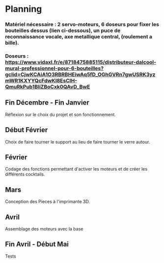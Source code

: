 # Planning

### Matériel nécessaire : 2 servo-moteurs, 6 doseurs pour fixer les bouteilles dessus (lien ci-dessous), un puce de reconnaissance vocale, axe metallique central, (roulement a bille).

### Doseurs : https://www.vidaxl.fr/e/8718475885115/distributeur-dalcool-mural-professionnel-pour-6-bouteilles?gclid=CjwKCAiA1O3RBRBHEiwAq5fD_OGhGVRn7gwUSRK3yzmWR1KXYYQcFdwKI8EsCIH-QmuRkPub1BliZBoCxk0QAvD_BwE

## Fin Décembre - Fin Janvier

Réflexion sur le choix du projet et son fonctionnement.

## Début Février

Choix de faire tourner le support au lieu de faire tourner le verre autour.

## Février

Codage des fonctions permettant d'activer les moteurs et de créer les différents cocktails.

## Mars

Conception des Pieces à l'imprimante 3D.

## Avril

Assemblage des moteurs avec la base

## Fin Avril - Début Mai

Tests
